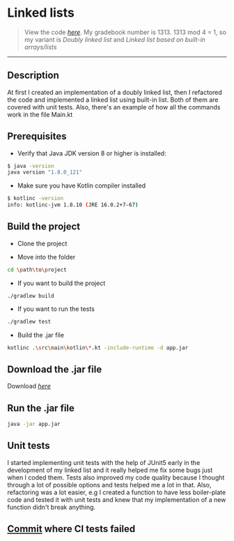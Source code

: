 # Linked lists

> View the code [_here_](https://github.com/AKushch1337/SDMaT-lab2/tree/master/src/main/kotlin).
> My gradebook number is 1313. 1313 mod 4 = 1, so my variant is _Doubly linked list_ and _Linked list based on built-in arrays/lists_
-------------------------------

## Description

At first I created an implementation of a doubly linked list, then I refactored the code and implemented a linked list using built-in list. Both of them are covered with unit tests. Also, there's an example of how all the commands work in the file Main.kt

## Prerequisites

- Verify that Java JDK version 8 or higher is installed:

```bash
$ java -version
java version "1.8.0_121"
```
- Make sure you have Kotlin compiler installed

```bash
$ kotlinc -version
info: kotlinc-jvm 1.8.10 (JRE 16.0.2+7-67)
```

## Build the project

- Clone the project

- Move into the folder

```bash
cd \path\to\project
```

- If you want to build the project
```
./gradlew build
```

- If you want to run the tests

```bash 
./gradlew test
```

- Build the .jar file

```bash 
kotlinc .\src\main\kotlin\*.kt -include-runtime -d app.jar
```

## Download the .jar file

Download [_here_](https://github.com/AKushch1337/SDMaT-lab2/releases/download/v1.0.0/app.jar)

## Run the .jar file

```bash 
java -jar app.jar
```

## Unit tests
I started implementing unit tests with the help of JUnit5 early in the development of my linked list and it really helped me fix some bugs just when I coded them. Tests also improved my code quality because I thought through a lot of possible options and tests helped me a lot in that. Also, refactoring was a lot easier, e.g I created a function to have less boiler-plate code and tested it with unit tests and knew that my implementation of a new function didn't break anything.

## [Commit](https://github.com/AKushch1337/SDMaT-lab2/commit/68790a3baa87b64bc97de258e21d2ae58e3f4bf0) where CI tests failed
